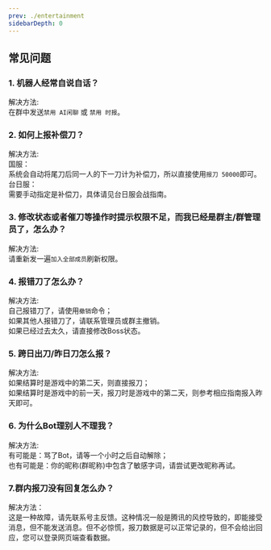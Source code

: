 ```yaml
---
prev: ./entertainment
sidebarDepth: 0
---
```

## 常见问题
### 1. <b>机器人经常自说自话？</b>  
   解决方法:   
   在群中发送`禁用 AI闲聊` 或 `禁用 时报`。
### 2. <b>如何上报补偿刀？</b>  
   解决方法:  
   国服：        
   系统会自动将尾刀后同一人的下一刀计为补偿刀，所以直接使用`报刀 50000`即可。  
   台日服：  
   需要手动指定是补偿刀，具体请见台日服会战指南。

### 3. <b>修改状态或者催刀等操作时提示权限不足，而我已经是群主/群管理员了，怎么办？</b>    
   解决方法:  
   请重新发一遍`加入全部成员`刷新权限。

### 4. <b>报错刀了怎么办？</b>  
   解决方法:    
   自己报错刀了，请使用`撤销`命令；  
   如果其他人报错刀了，请联系管理员或群主撤销。  
   如果已经过去太久，请直接修改Boss状态。

### 5. <b>跨日出刀/昨日刀怎么报？</b>  
   解决方法:    
   如果结算时是游戏中的第二天，则直接报刀；  
   如果结算时是游戏中的前一天，报刀时是游戏中的第二天，则参考相应指南报入昨天即可。

### 6. <b>为什么Bot理别人不理我？</b>  
   解决方法:    
   有可能是：骂了Bot，请等一个小时之后自动解除；  
   也有可能是：你的昵称(群昵称)中包含了敏感字词，请尝试更改昵称再试。   

### 7.<b>群内报刀没有回复怎么办？</b> 
   解决方法：  
   这是一种故障，请先联系号主反馈。这种情况一般是腾讯的风控导致的，即能接受消息，但不能发送消息。但不必惊慌，报刀数据是可以正常记录的，但不会给出回应，您可以登录网页端查看数据。
